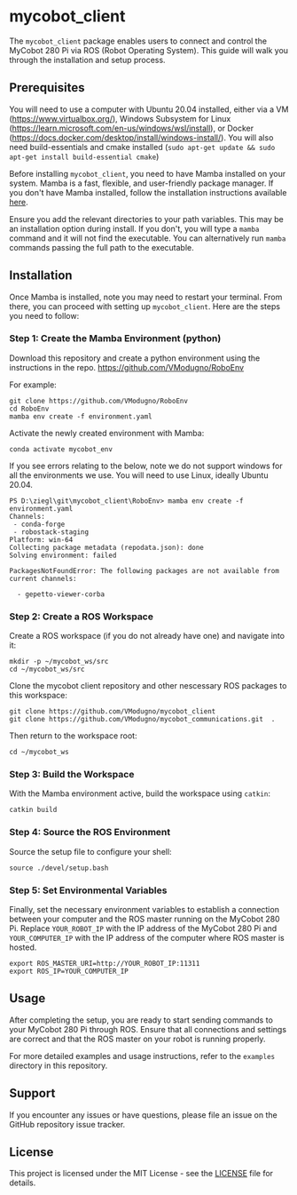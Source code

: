 
# mycobot_client
    
The `mycobot_client` package enables users to connect and control the MyCobot 280 Pi via ROS (Robot Operating System). This guide will walk you through the installation and setup process.
    
## Prerequisites
You will need to use a computer with Ubuntu 20.04 installed, either via a VM (https://www.virtualbox.org/), Windows Subsystem for Linux (https://learn.microsoft.com/en-us/windows/wsl/install), or Docker (https://docs.docker.com/desktop/install/windows-install/). You will also need build-essentials and cmake installed (`sudo apt-get update && sudo apt-get install build-essential cmake`)  

Before installing `mycobot_client`, you need to have Mamba installed on your system. Mamba is a fast, flexible, and user-friendly package manager. If you don't have Mamba installed, follow the installation instructions available [here](https://github.com/conda-forge/miniforge).  

Ensure you add the relevant directories to your path variables. This may be an installation option during install. If you don't, you will type a `mamba` command and it will not find the executable. You can alternatively run `mamba` commands passing the full path to the executable.
    
## Installation
    
Once Mamba is installed, note you may need to restart your terminal. From there, you can proceed with setting up `mycobot_client`. Here are the steps you need to follow:

### Step 1: Create the Mamba Environment (python)
Download this repository and create a python environment using the instructions in the repo. https://github.com/VModugno/RoboEnv

For example:
```
git clone https://github.com/VModugno/RoboEnv
cd RoboEnv
mamba env create -f environment.yaml
```

Activate the newly created environment with Mamba:
    
```
conda activate mycobot_env
```

If you see errors relating to the below, note we do not support windows for all the environments we use. You will need to use Linux, ideally Ubuntu 20.04.  
```
PS D:\ziegl\git\mycobot_client\RoboEnv> mamba env create -f environment.yaml      
Channels:
 - conda-forge
 - robostack-staging
Platform: win-64
Collecting package metadata (repodata.json): done
Solving environment: failed

PackagesNotFoundError: The following packages are not available from current channels:

  - gepetto-viewer-corba
```

### Step 2: Create a ROS Workspace
    
Create a ROS workspace (if you do not already have one) and navigate into it:
    
```
mkdir -p ~/mycobot_ws/src
cd ~/mycobot_ws/src
```

Clone the mycobot client repository and other nescessary ROS packages to this workspace:
```
git clone https://github.com/VModugno/mycobot_client
git clone https://github.com/VModugno/mycobot_communications.git  .
```
    
Then return to the workspace root:
    
```
cd ~/mycobot_ws
```
    
### Step 3: Build the Workspace
    
With the Mamba environment active, build the workspace using `catkin`:
    
```
catkin build
```
    
### Step 4: Source the ROS Environment
    
Source the setup file to configure your shell:
    
```
source ./devel/setup.bash
```
    
### Step 5: Set Environmental Variables
    
Finally, set the necessary environment variables to establish a connection between your computer and the ROS master running on the MyCobot 280 Pi. Replace `YOUR_ROBOT_IP` with the IP address of the MyCobot 280 Pi and `YOUR_COMPUTER_IP` with the IP address of the computer where ROS master is hosted.
    
```
export ROS_MASTER_URI=http://YOUR_ROBOT_IP:11311
export ROS_IP=YOUR_COMPUTER_IP
```
    
## Usage
    
After completing the setup, you are ready to start sending commands to your MyCobot 280 Pi through ROS. Ensure that all connections and settings are correct and that the ROS master on your robot is running properly.
    
For more detailed examples and usage instructions, refer to the `examples` directory in this repository.
    
## Support
    
If you encounter any issues or have questions, please file an issue on the GitHub repository issue tracker.
    
## License
    
This project is licensed under the MIT License - see the [LICENSE](LICENSE) file for details.


